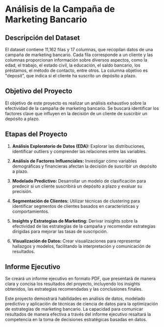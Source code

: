 # Análisis de la Campaña de Marketing Bancario

## Descripción del Dataset

El dataset contiene 11,162 filas y 17 columnas, que recopilan datos de una campaña de marketing bancario. Cada fila corresponde a un cliente y las columnas proporcionan información sobre diversos aspectos, como la edad, el trabajo, el estado civil, la educación, el saldo bancario, los préstamos, el método de contacto, entre otros. La columna objetivo es "deposit", que indica si el cliente ha suscrito un depósito a plazo.

## Objetivo del Proyecto

El objetivo de este proyecto es realizar un análisis exhaustivo sobre la efectividad de la campaña de marketing bancario. Se buscará identificar los factores clave que influyen en la decisión de un cliente de suscribir un depósito a plazo.

## Etapas del Proyecto

1. **Análisis Exploratorio de Datos (EDA):** Explorar las distribuciones, identificar outliers y comprender las relaciones entre las variables.

2. **Análisis de Factores Influenciales:** Investigar cómo variables demográficas y financieras afectan la decisión de suscribir un depósito a plazo.

3. **Modelado Predictivo:** Desarrollar un modelo de clasificación para predecir si un cliente suscribirá un depósito a plazo y evaluar su precisión.

4. **Segmentación de Clientes:** Utilizar técnicas de clustering para identificar segmentos de clientes basados en características y comportamientos.

5. **Insights y Estrategias de Marketing:** Derivar insights sobre la efectividad de las estrategias de la campaña y recomendar estrategias dirigidas para mejorar las tasas de suscripción.

6. **Visualización de Datos:** Crear visualizaciones para representar hallazgos y modelos, facilitando la interpretación y comunicación de resultados.

## Informe Ejecutivo

Se creará un informe ejecutivo en formato PDF, que presentará de manera clara y concisa los resultados del proyecto, incluyendo los insights obtenidos, las estrategias recomendadas y las conclusiones finales.

Este proyecto demostrará habilidades en análisis de datos, modelado predictivo y aplicación de técnicas de ciencia de datos para la optimización de estrategias de marketing bancario. La capacidad para comunicar resultados de manera efectiva a través del informe ejecutivo resaltará la competencia en la toma de decisiones estratégicas basadas en datos.
